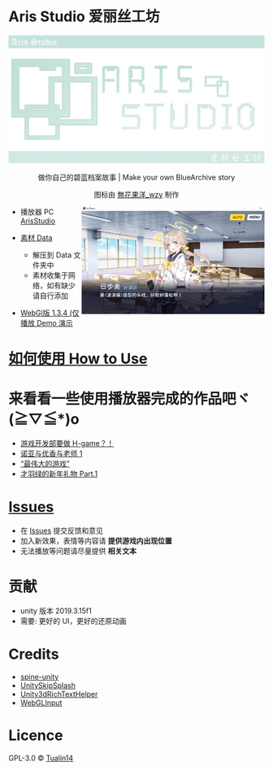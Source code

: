 # Aris Studio 爱丽丝工坊

<div align="center">

<img src="./Logo.jpg" width="800">

做你自己的碧蓝档案故事 | Make your own BlueArchive story

图标由 [無花果洋\_wzy](https://b23.tv/RbW7CyF) 制作

</div>

<img align="right" src="./demo.png" width="360">

- 播放器 PC [ArisStudio](https://github.com/Tualin14/ArisStudio/releases)

- [素材 Data](https://oss.dza.vin/share@dzaaaaaa.com/baPlayer%E5%8F%AF%E7%94%A8%E7%B4%A0%E6%9D%90%E9%9B%86)

  - 解压到 Data 文件夹中
  - 素材收集于网络，如有缺少请自行添加

- [WebGl版 1.3.4 (仅播放 Demo 演示](https://baplayer.dza.vin/)

# [如何使用 How to Use](https://github.com/Tualin14/ArisStudio/wiki)

# 来看看一些使用播放器完成的作品吧ヾ(≧▽≦\*)o

- [游戏开发部要做 H-game？！](https://b23.tv/QaqP4Ew)
- [诺亚与优香与老师 1](https://b23.tv/rkZMNXg)
- [“最伟大的游戏”](https://b23.tv/z18G8Fs)
- [才羽绿的新年礼物 Part.1](https://b23.tv/V9oeqd5)

# [Issues](https://github.com/Tualin14/ArisStudio/issues)

- 在 [Issues](https://github.com/Tualin14/ArisStudio/issues) 提交反馈和意见
- 加入新效果，表情等内容请 **提供游戏内出现位置**
- 无法播放等问题请尽量提供 **相关文本**

# 贡献

- unity 版本 2019.3.15f1
- 需要: 更好的 UI，更好的还原动画

# Credits

- [spine-unity](http://zh.esotericsoftware.com/spine-unity)
- [UnitySkipSplash](https://github.com/psygames/UnitySkipSplash)
- [Unity3dRichTextHelper](https://github.com/majecty/Unity3dRichTextHelper)
- [WebGLInput](https://github.com/kou-yeung/WebGLInput)

# Licence

GPL-3.0 © [Tualin14](https://github.com/Tualin14/baPlayer)
